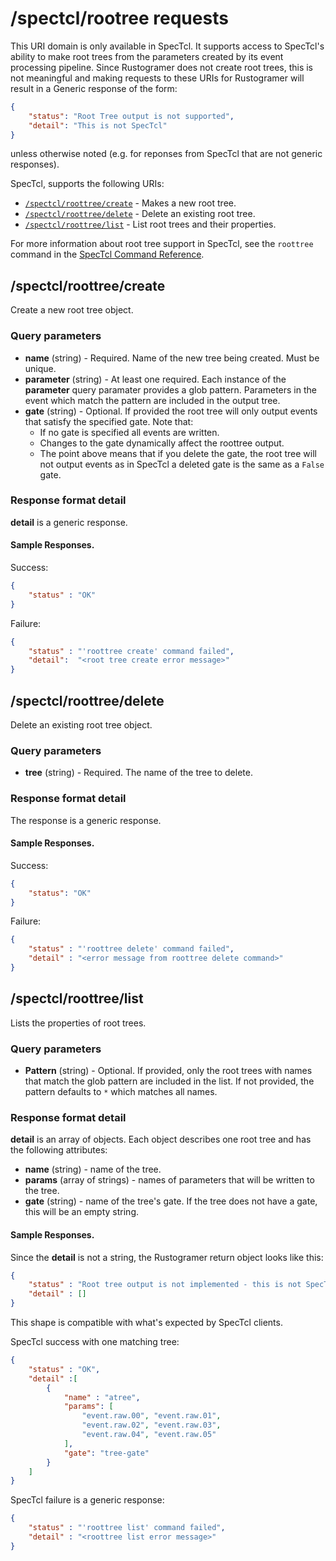 # /spectcl/rootree requests

This URI domain is only available in SpecTcl.  It supports access to SpecTcl's ability to make root trees from the parameters created by  its event processing pipeline.   Since Rustogramer does not create root trees, this is not meaningful and making requests to these URIs for Rustogramer will result in a Generic response of the form:

```json
{
    "status": "Root Tree output is not supported",
    "detail": "This is not SpecTcl"
}
```

unless otherwise noted (e.g. for reponses from SpecTcl that are not generic responses).

SpecTcl, supports the following URIs:


* [```/spectcl/roottree/create```](#spectclroottreecreate) - Makes a new root tree.
* [```/spectcl/roottree/delete```](#spectclroottreedelete) - Delete an existing root tree.
* [```/spectcl/roottree/list```](#spectclroottreelist) - List root trees and their properties.


For more information about root tree support in SpecTcl, see the ```roottree``` command in the 
[SpecTcl Command Reference](https://docs.nscl.msu.edu/daq/newsite/spectcl-5.0/cmdref/index.html).

## /spectcl/roottree/create

Create a new root tree object.

### Query parameters

* **name** (string) - Required. Name of the new tree being created.  Must be unique.
* **parameter** (string) - At least one required. Each instance of the **parameter** query paramater provides a glob pattern.  Parameters in the event which match the pattern are included in the output tree.
* **gate** (string) - Optional.  If provided the root tree will only output events that satisfy the specified gate.  Note that:
    *   If no gate is specified all events are written.
    *   Changes to the gate dynamically affect the roottree output.
    *   The point above means that if you delete the gate, the root tree will not output events as in SpecTcl a deleted gate is the same as a ```False``` gate.

### Response format detail

**detail** is a generic response.

#### Sample Responses.

Success: 
```json
{
    "status" : "OK"
}
```

Failure:
```json
{
    "status" : "'roottree create' command failed",
    "detail":  "<root tree create error message>"
}
```

## /spectcl/roottree/delete

Delete an existing root tree object.

### Query parameters

*  **tree** (string) - Required.  The name of the tree to delete.

### Response format detail

The response is a generic response.

#### Sample Responses.

Success:
```json
{
    "status": "OK"
}
```

Failure: 
```json
{
    "status" : "'roottree delete' command failed",
    "detail" : "<error message from roottree delete command>"
}
```
## /spectcl/roottree/list

Lists the properties of root trees.

### Query parameters

* **Pattern** (string) - Optional. If provided, only the root trees with names that match the glob pattern are included in the list.  If not provided, the pattern defaults to ```*``` which matches all names.

### Response format detail

**detail** is an array of objects.  Each object describes one root tree and has the following attributes:

* **name** (string) - name of the tree.
* **params** (array of strings) - names of parameters that will be written to the tree.
* **gate** (string) - name of the tree's gate.  If the tree does not have a gate, this will be an empty string.


#### Sample Responses.

Since the **detail** is not a string, the Rustogramer return object looks like this:

```json
{
    "status" : "Root tree output is not implemented - this is not SpecTcl",
    "detail" : []
}
```

This shape is compatible with what's expected by SpecTcl clients.

SpecTcl success with one matching tree:
```json
{
    "status" : "OK", 
    "detail" :[
        {
            "name" : "atree",
            "params": [
                "event.raw.00", "event.raw.01",
                "event.raw.02", "event.raw.03",
                "event.raw.04", "event.raw.05"
            ],
            "gate": "tree-gate"
        }
    ]
}
```

SpecTcl failure is a generic response:

```json
{
    "status" : "'roottree list' command failed",
    "detail" : "<roottree list error message>"
}
```